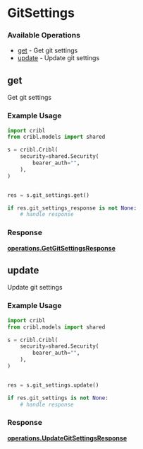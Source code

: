 # GitSettings

### Available Operations

* [get](#get) - Get git settings
* [update](#update) - Update git settings

## get

Get git settings

### Example Usage

```python
import cribl
from cribl.models import shared

s = cribl.Cribl(
    security=shared.Security(
        bearer_auth="",
    ),
)


res = s.git_settings.get()

if res.git_settings_response is not None:
    # handle response
```


### Response

**[operations.GetGitSettingsResponse](../../models/operations/getgitsettingsresponse.md)**


## update

Update git settings

### Example Usage

```python
import cribl
from cribl.models import shared

s = cribl.Cribl(
    security=shared.Security(
        bearer_auth="",
    ),
)


res = s.git_settings.update()

if res.git_settings is not None:
    # handle response
```


### Response

**[operations.UpdateGitSettingsResponse](../../models/operations/updategitsettingsresponse.md)**

